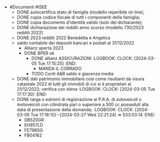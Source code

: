- #Documenti #ISEE
	- DONE autocertifica stato di famiglia (modello reperibile on line);
	- DONE copia codice fiscale di tutti i componenti della famiglia;
	- DONE copia documento d’identità valido (solo del dichiarante);
	- DONE dichiarazione dei redditi anno scorso (modello 730/2023 redditi 2022)
	- DONE 2023 redditi 2022 Benedetta e Angelica
	- saldo contabile dei depositi bancari e postali al 31/12/2022
		- Allianz aperta 2023
		- DONE BPER ok
			- DONE allianz ASSICURAZIONI
			  :LOGBOOK:
			  CLOCK: [2024-03-05 Tue 17:15:25]
			  :END:
				- MANDA IL CORRADO
			- TODO Conti A&B saldo e giacenza media
	- DONE dati patrimonio immobiliare così come risultanti da visura catastale 2022 di tutti gli immobili di cui si è proprietari al 31/12/2022; verifica con elena
	  :LOGBOOK:
	  CLOCK: [2024-03-05 Tue 17:17:30]
	  :END:
	- DONE targa o estremi di registrazione al P.R.A. di autoveicoli o motoveicoli con cilindrata pari o superiore a 500 cc posseduti alla data di presentazione della domanda;
	  :LOGBOOK:
	  CLOCK: [2024-03-05 Tue 17:18:10]--[2024-03-27 Wed 22:21:24] =>  533:03:14
	  :END:
		- DB520GR
		- EH957LD
		- FE798SG
		- FB04162